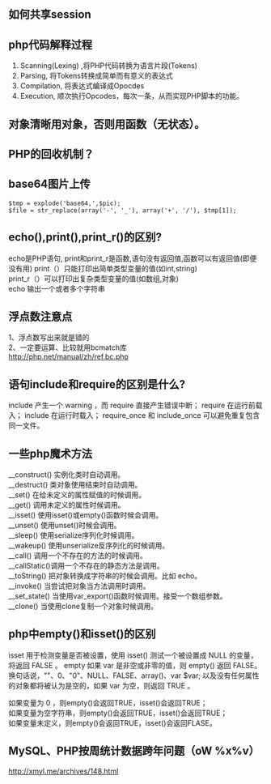 ## 如何共享session


## php代码解释过程
1. Scanning(Lexing) ,将PHP代码转换为语言片段(Tokens)
2. Parsing, 将Tokens转换成简单而有意义的表达式
3. Compilation, 将表达式编译成Opocdes
4. Execution, 顺次执行Opcodes，每次一条，从而实现PHP脚本的功能。

## 对象清晰用对象，否则用函数（无状态）。

## PHP的回收机制？

## base64图片上传
```
$tmp = explode('base64,',$pic);
$file = str_replace(array('-', '_'), array('+', '/'), $tmp[1]);
```

## echo(),print(),print_r()的区别?
echo是PHP语句, print和print_r是函数,语句没有返回值,函数可以有返回值(即便没有用)
print（）只能打印出简单类型变量的值(如int,string)  
print_r（）可以打印出复杂类型变量的值(如数组,对象)   
echo 输出一个或者多个字符串   

## 浮点数注意点
1、浮点数写出来就是错的  
2、一定要运算、比较就用bcmatch库  
http://php.net/manual/zh/ref.bc.php  

## 语句include和require的区别是什么?
include 产生一个 warning ，而 require 直接产生错误中断；
require 在运行前载入；
include 在运行时载入；
require_once 和 include_once 可以避免重复包含同一文件。

## 一些php魔术方法
__construct() 实例化类时自动调用。  
__destruct() 类对象使用结束时自动调用。  
__set() 在给未定义的属性赋值的时候调用。  
__get() 调用未定义的属性时候调用。  
__isset() 使用isset()或empty()函数时候会调用。  
__unset() 使用unset()时候会调用。  
__sleep() 使用serialize序列化时候调用。  
__wakeup() 使用unserialize反序列化的时候调用。  
__call() 调用一个不存在的方法的时候调用。  
__callStatic()调用一个不存在的静态方法是调用。  
__toString() 把对象转换成字符串的时候会调用。比如 echo。  
__invoke() 当尝试把对象当方法调用时调用。  
__set_state() 当使用var_export()函数时候调用。接受一个数组参数。  
__clone() 当使用clone复制一个对象时候调用。  

## php中empty()和isset()的区别
isset 用于检测变量是否被设置，使用 isset() 测试一个被设置成 NULL 的变量，将返回 FALSE 。
empty 如果 var 是非空或非零的值，则 empty() 返回 FALSE。换句话说，""、0、"0"、NULL、FALSE、array()、var $var; 以及没有任何属性的对象都将被认为是空的，如果 var 为空，则返回 TRUE 。

如果变量为 0 ，则empty()会返回TRUE，isset()会返回TRUE；  
如果变量为空字符串，则empty()会返回TRUE，isset()会返回TRUE；  
如果变量未定义，则empty()会返回TRUE，isset()会返回FLASE。   

## MySQL、PHP按周统计数据跨年问题（oW %x%v）

http://xmyl.me/archives/148.html